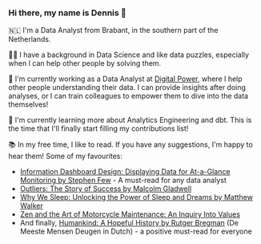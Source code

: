 ### Hi there, my name is Dennis 👋

🇳🇱 I'm a Data Analyst from Brabant, in the southern part of the Netherlands.

👨‍🎓 I have a background in Data Science and like data puzzles, especially when I can help other people by solving them.

🔭 I'm currently working as a Data Analyst at [Digital Power](https://digital-power.com/en/), where I help other people understanding their data. I can provide insights after doing analyses, or I can train colleagues to empower them to dive into the data themselves!

🌱 I'm currently learning more about Analytics Engineering and dbt. This is the time that I'll finally start filling my contributions list! 

📚 In my free time, I like to read. If you have any suggestions, I'm happy to hear them! Some of my favourites:
 - [Information Dashboard Design: Displaying Data for At-a-Glance Monitoring by Stephen Few](https://www.goodreads.com/book/show/17885844-information-dashboard-design) - A must-read for any data analyst
 - [Outliers: The Story of Success by Malcolm Gladwell](https://www.goodreads.com/book/show/3228917-outliers) 
 - [Why We Sleep: Unlocking the Power of Sleep and Dreams by Matthew Walker](https://www.goodreads.com/book/show/34466963-why-we-sleep)
 - [Zen and the Art of Motorcycle Maintenance: An Inquiry Into Values](https://www.goodreads.com/book/show/629.Zen_and_the_Art_of_Motorcycle_Maintenance)
 - And finally, [Humankind: A Hopeful History by Rutger Bregman](https://www.goodreads.com/book/show/52879286-humankind) (De Meeste Mensen Deugen in Dutch) - a positive must-read for everyone
 

<!--
**dennisdegroot/dennisdegroot** is a ✨ _special_ ✨ repository because its `README.md` (this file) appears on your GitHub profile.

Here are some ideas to get you started:

- 🔭 I’m currently working on ...
- 🌱 I’m currently learning ...
- 👯 I’m looking to collaborate on ...
- 🤔 I’m looking for help with ...
- 💬 Ask me about ...
- 📫 How to reach me: ...
- 😄 Pronouns: ...
- ⚡ Fun fact: ...
-->
